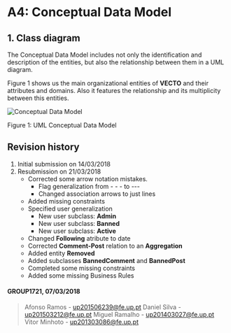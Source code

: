 # A4: Conceptual Data Model
 
## 1. Class diagram
 
The Conceptual Data Model includes not only the identification and description of the entities, but also the relationship between them in a UML diagram.


Figure 1 shows us the main organizational entities of **VECTO** and their attributes and domains. Also it features the relationship and its multiplicity between this entities.


![Conceptual Data Model](https://i.imgur.com/b1ZVt7X.png)

Figure 1: UML Conceptual Data Model


<!---
## 2. Additional Business Rules
<table>
    <tr>
        <th>Business Rule</th>
        <th></th>
    </tr>
    <tr>
        <td>BR01</td>
        <td></td>
    </tr>
</table>
-->
 
## Revision history
 
1. Initial submission on 14/03/2018
2. Resubmission on 21/03/2018
    * Corrected some arrow notation mistakes.
        * Flag generalization from - - - to ---
        * Changed association arrows to just lines
    * Added missing constraints
    * Specified user generalization
        * New user subclass: **Admin**
        * New user subclass: **Banned**
        * New user subclass: **Active**
    * Changed **Following** atribute to date
    * Corrected **Comment-Post** relation to an **Aggregation**
    * Added entity **Removed**
    * Added subclasses **BannedComment** and **BannedPost**
    * Completed some missing constraints
    * Added some missing Business Rules
 

#### GROUP1721, 07/03/2018

> Afonso Ramos - up201506239@fe.up.pt
Daniel Silva - up201503212@fe.up.pt
Miguel Ramalho - up201403027@fe.up.pt
Vitor Minhoto - up201303086@fe.up.pt